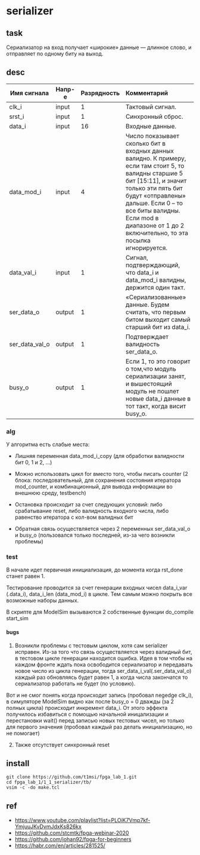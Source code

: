 
# serializer

## task
Сериализатор на вход получает «широкие» данные — длинное слово, и отправляет по одному биту на выход.

## desc


| Имя сигнала    | Напр-е | Разрядность | Комментарий                                                                                                                                                                                                                                                                           |
| -------------- | ------ | ----------- |:------------------------------------------------------------------------------------------------------------------------------------------------------------------------------------------------------------------------------------------------------------------------------------- |
| clk_i          | input  | 1           | Тактовый сигнал.                                                                                                                                                                                                                                                                      |
| srst_i         | input  | 1           | Синхронный сброс.                                                                                                                                                                                                                                                                     |
| data_i         | input  | 16          | Входные данные.                                                                                                                                                                                                                                                                       |
| data_mod_i     | input  | 4           | Число показывает сколько бит в входных данных валидно. К примеру, если там стоит 5, то валидны старшие 5 бит [15:11], и значит только эти пять бит будут «отправлены» дальше. Если 0 – то все биты валидны. Если mod в диапазоне от 1 до 2 включительно, то эта посылка игнорируется. |
| data_val_i     | input  | 1           | Сигнал, подтверждающий, что data_i и data_mod_i валидны, держится один такт.                                                                                                                                                                                                          |
| ser_data_o     | output | 1           | «Сериализованные» данные. Будем считать, что первым битом выходит самый старший бит из data_i.                                                                                                                                                                                        |
| ser_data_val_o | output | 1           | Подтверждает валидность ser_data_o.                                                                                                                                                                                                                                                   |
| busy_o         | output | 1           | Если 1, то это говорит о том,что модуль сериализации занят, и вышестоящий модуль не пошлет новые data_i данные в тот такт, когда висит busy_o.                                                                                                                                        |


### alg
У алгоритма есть слабые места:
- Лишняя переменная data_mod_i_copy (для обработки валидности бит 0, 1 и 2, ...)
- Можно использовать цикл for вместо того, чтобы писать counter (2 блока: последовательный, для сохранения состояния итератора mod_counter, и комбинационный, для вывода информации во внешнюю среду, testbench)

- Остановка происходит за счет следующих условий: либо срабатывание reset, либо валидность входного числа, либо равенство итератора с кол-вом валидных бит
- Обратная связь осуществляется через 2 переменных ser_data_val_o и busy_o (пользовался только последней, из-за чего возникли проблемы)

### test

В начале идет первичная инициализация, до момента когда rst_done станет равен 1.

Тестирование проводится за счет генерации входных чисел data_i_var (.data_i), data_i_len (data_mod_i) в цикле. Тем самым можно покрыть все возможные наборы данных.

В скрипте для ModelSim вызываются 2 собственные функции do_compile start_sim

#### bugs
1. Возникли проблемы с тестовым циклом, хотя сам serializer исправен. Из-за того что связь осуществляется через валидный бит, в тестовом цикле генерации находится ошибка. Идея в том чтобы на каждом фронте ждать пока освободится сериализатор и передавать новое число из цикла генерации, тогда ser_data_i_val(.ser_data_val_o) каждый раз обновляясь будет равен 1, а когда числа закончатся то сериализатор работать не будет (по условию).

Вот и не смог понять когда происходит запись (пробовал negedge clk_i), в симуляторе ModelSim видно как после busy_o = 0 дважды (за 2 полных цикла) происходит инкремент data_i. От этого эффекта получилось избавиться с помощью начальной иницализации и перестановки wait() перед записью новых тестовых чисел, но только для первого значения (пробовал каждый раз делать инициализацию, но не помогает)

2. Также отсутствует синхронный reset

## install

```
git clone https://github.com/t1msi/fpga_lab_1.git
cd fpga_lab_1/1_1_serializer/tb/
vsim -c -do make.tcl

```

## ref
- https://www.youtube.com/playlist?list=PLOiK7Vmp7kf-YmjuuJKvDvmJdxKs826kx
- https://github.com/stcmtk/fpga-webinar-2020
- https://github.com/johan92/fpga-for-beginners
- https://habr.com/en/articles/281525/
